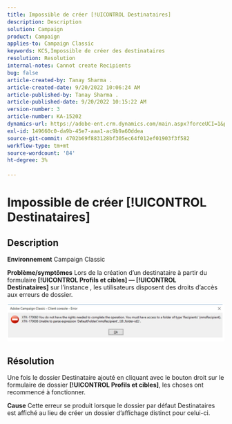 ```yaml
---
title: Impossible de créer [!UICONTROL Destinataires]
description: Description
solution: Campaign
product: Campaign
applies-to: Campaign Classic
keywords: KCS,Impossible de créer des destinataires
resolution: Resolution
internal-notes: Cannot create Recipients
bug: false
article-created-by: Tanay Sharma .
article-created-date: 9/20/2022 10:06:24 AM
article-published-by: Tanay Sharma .
article-published-date: 9/20/2022 10:15:22 AM
version-number: 3
article-number: KA-15202
dynamics-url: https://adobe-ent.crm.dynamics.com/main.aspx?forceUCI=1&pagetype=entityrecord&etn=knowledgearticle&id=687448df-cb38-ed11-9db1-002248086735
exl-id: 149660c0-da9b-45e7-aaa1-ac9b9a60ddea
source-git-commit: 4702b69f883128bf305ec64f012ef01903f3f582
workflow-type: tm+mt
source-wordcount: '84'
ht-degree: 3%

---
```


# Impossible de créer [!UICONTROL Destinataires]

## Description

<b>Environnement</b>
Campaign Classic


<b>Problème/symptômes</b>
Lors de la création d’un destinataire à partir du formulaire <b>[!UICONTROL Profils et cibles] — [!UICONTROL Destinataires]</b> sur l’instance , les utilisateurs disposent des droits d’accès aux erreurs de dossier.



![](assets/___f4809700-cd38-ed11-9db1-002248086735___.png)


## Résolution




Une fois le dossier Destinataire ajouté en cliquant avec le bouton droit sur le formulaire de dossier <b>[!UICONTROL Profils et cibles]</b>, les choses ont recommencé à fonctionner.


<b>Cause</b>
Cette erreur se produit lorsque le dossier par défaut Destinataires est affiché au lieu de créer un dossier d’affichage distinct pour celui-ci.
